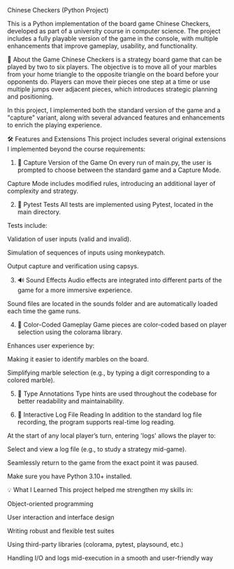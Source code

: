 Chinese Checkers (Python Project)

This is a Python implementation of the board game Chinese Checkers, developed as part of a university course in computer science. The project includes a fully playable version of the game in the console, with multiple enhancements that improve gameplay, usability, and functionality.

🧩 About the Game
Chinese Checkers is a strategy board game that can be played by two to six players. The objective is to move all of your marbles from your home triangle to the opposite triangle on the board before your opponents do. Players can move their pieces one step at a time or use multiple jumps over adjacent pieces, which introduces strategic planning and positioning.

In this project, I implemented both the standard version of the game and a "capture" variant, along with several advanced features and enhancements to enrich the playing experience.

🛠 Features and Extensions
This project includes several original extensions I implemented beyond the course requirements:

1. 🧲 Capture Version of the Game
On every run of main.py, the user is prompted to choose between the standard game and a Capture Mode.

Capture Mode includes modified rules, introducing an additional layer of complexity and strategy.

2. 🧪 Pytest Tests
All tests are implemented using Pytest, located in the main directory.

Tests include:

Validation of user inputs (valid and invalid).

Simulation of sequences of inputs using monkeypatch.

Output capture and verification using capsys.

3. 🔊 Sound Effects
Audio effects are integrated into different parts of the game for a more immersive experience.

Sound files are located in the sounds folder and are automatically loaded each time the game runs.

4. 🎨 Color-Coded Gameplay
Game pieces are color-coded based on player selection using the colorama library.

Enhances user experience by:

Making it easier to identify marbles on the board.

Simplifying marble selection (e.g., by typing a digit corresponding to a colored marble).

5. 🧾 Type Annotations
Type hints are used throughout the codebase for better readability and maintainability.

6. 📖 Interactive Log File Reading
In addition to the standard log file recording, the program supports real-time log reading.

At the start of any local player’s turn, entering 'logs' allows the player to:

Select and view a log file (e.g., to study a strategy mid-game).

Seamlessly return to the game from the exact point it was paused.

Make sure you have Python 3.10+ installed.



💡 What I Learned
This project helped me strengthen my skills in:

Object-oriented programming

User interaction and interface design

Writing robust and flexible test suites

Using third-party libraries (colorama, pytest, playsound, etc.)

Handling I/O and logs mid-execution in a smooth and user-friendly way

